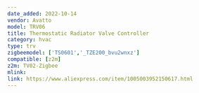 ```yaml
---
date_added: 2022-10-14
vendor: Avatto
model: TRV06
title: Thermostatic Radiator Valve Controller
category: hvac
type: trv
zigbeemodel: ['TS0601','_TZE200_bvu2wnxz']
compatible: [z2m]
z2m: TV02-Zigbee
mlink: 
link: https://www.aliexpress.com/item/1005003952150617.html
---
```

